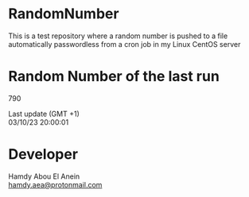 # RandomNumber    
This is a test repository where a random number is pushed to a file automatically passwordless from a cron job in my Linux CentOS server    
# Random Number of the last run   
790
      
Last update (GMT +1)    
03/10/23 20:00:01
# Developer    
Hamdy Abou El Anein   
hamdy.aea@protonmail.com
